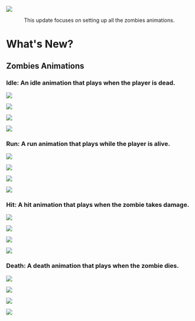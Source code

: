 ![](https://i.ibb.co/Hr5v07Z/The-Zombies.png)
<p align="center">This update focuses on setting up all the zombies animations.</p>

# What's New?

## Zombies Animations

### Idle: An idle animation that plays when the player is dead.
![](https://i.ibb.co/VtK4btd/Idle.gif)

![](https://i.ibb.co/8rQrmj9/Idle.gif)

![](https://i.ibb.co/1qw8K6Y/Idle.gif)

![](https://i.ibb.co/QM4yCjh/Idle.gif)

### Run: A run animation that plays while the player is alive.
![](https://i.ibb.co/F4qt2Rc/Run.gif)

![](https://i.ibb.co/sJGv3J2/Run.gif)

![](https://i.ibb.co/ZgSD4YT/Run.gif)

![](https://i.ibb.co/gF0dX1j/Run.gif)

### Hit: A hit animation that plays when the zombie takes damage.
![](https://i.ibb.co/D4cRPJD/Hit.gif)

![](https://i.ibb.co/0Y74Xrr/Hit.gif)

![](https://i.ibb.co/jgzJk2x/Hit.gif)

![](https://i.ibb.co/jDn8SSZ/Hit.gif)

### Death: A death animation that plays when the zombie dies.
![](https://i.ibb.co/Q9NmDXG/Death.gif)

![](https://i.ibb.co/CMFKj5G/Death.gif)

![](https://i.ibb.co/L5ZVjFF/Death.gif)

![](https://i.ibb.co/WvLgDC9/Death.gif)
